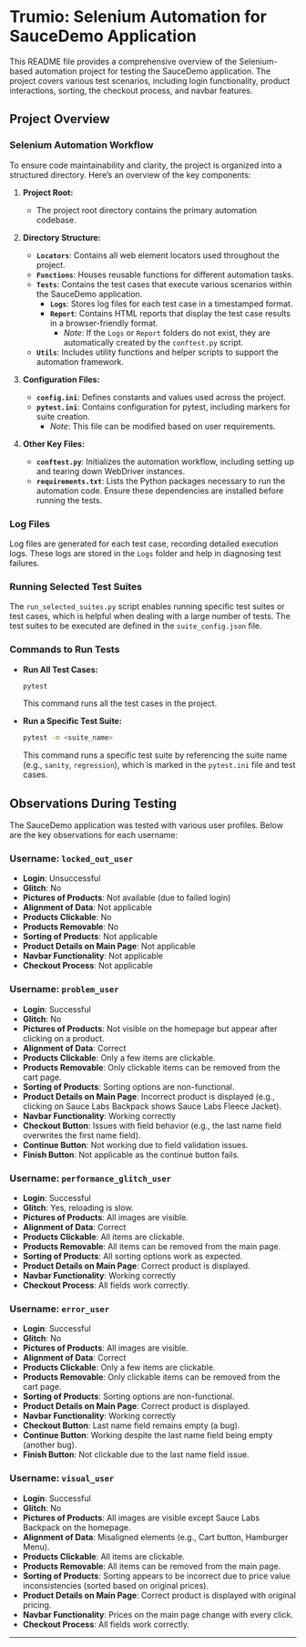 # Trumio: Selenium Automation for SauceDemo Application

This README file provides a comprehensive overview of the Selenium-based automation project for testing the SauceDemo application. The project covers various test scenarios, including login functionality, product interactions, sorting, the checkout process, and navbar features.

## Project Overview

### Selenium Automation Workflow

To ensure code maintainability and clarity, the project is organized into a structured directory. Here’s an overview of the key components:

1. **Project Root:**
   - The project root directory contains the primary automation codebase.
  
2. **Directory Structure:**
   - **`Locators`**: Contains all web element locators used throughout the project.
   - **`Functions`**: Houses reusable functions for different automation tasks.
   - **`Tests`**: Contains the test cases that execute various scenarios within the SauceDemo application.
     - **`Logs`**: Stores log files for each test case in a timestamped format.
     - **`Report`**: Contains HTML reports that display the test case results in a browser-friendly format.
       - *Note*: If the `Logs` or `Report` folders do not exist, they are automatically created by the `conftest.py` script.
   - **`Utils`**: Includes utility functions and helper scripts to support the automation framework.
  
3. **Configuration Files:**
   - **`config.ini`**: Defines constants and values used across the project.
   - **`pytest.ini`**: Contains configuration for pytest, including markers for suite creation. 
     - *Note*: This file can be modified based on user requirements.

4. **Other Key Files:**
   - **`conftest.py`**: Initializes the automation workflow, including setting up and tearing down WebDriver instances.
   - **`requirements.txt`**: Lists the Python packages necessary to run the automation code. Ensure these dependencies are installed before running the tests.

### Log Files

Log files are generated for each test case, recording detailed execution logs. These logs are stored in the `Logs` folder and help in diagnosing test failures.

### Running Selected Test Suites

The `run_selected_suites.py` script enables running specific test suites or test cases, which is helpful when dealing with a large number of tests. The test suites to be executed are defined in the `suite_config.json` file.

### Commands to Run Tests

- **Run All Test Cases:**
  ```bash
  pytest
  ```
  This command runs all the test cases in the project.

- **Run a Specific Test Suite:**
  ```bash
  pytest -m <suite_name>
  ```
  This command runs a specific test suite by referencing the suite name (e.g., `sanity`, `regression`), which is marked in the `pytest.ini` file and test cases.

## Observations During Testing

The SauceDemo application was tested with various user profiles. Below are the key observations for each username:

### Username: `locked_out_user`

- **Login**: Unsuccessful
- **Glitch**: No
- **Pictures of Products**: Not available (due to failed login)
- **Alignment of Data**: Not applicable
- **Products Clickable**: No
- **Products Removable**: No
- **Sorting of Products**: Not applicable
- **Product Details on Main Page**: Not applicable
- **Navbar Functionality**: Not applicable
- **Checkout Process**: Not applicable

### Username: `problem_user`

- **Login**: Successful
- **Glitch**: No
- **Pictures of Products**: Not visible on the homepage but appear after clicking on a product.
- **Alignment of Data**: Correct
- **Products Clickable**: Only a few items are clickable.
- **Products Removable**: Only clickable items can be removed from the cart page.
- **Sorting of Products**: Sorting options are non-functional.
- **Product Details on Main Page**: Incorrect product is displayed (e.g., clicking on Sauce Labs Backpack shows Sauce Labs Fleece Jacket).
- **Navbar Functionality**: Working correctly
- **Checkout Button**: Issues with field behavior (e.g., the last name field overwrites the first name field).
- **Continue Button**: Not working due to field validation issues.
- **Finish Button**: Not applicable as the continue button fails.

### Username: `performance_glitch_user`

- **Login**: Successful
- **Glitch**: Yes, reloading is slow.
- **Pictures of Products**: All images are visible.
- **Alignment of Data**: Correct
- **Products Clickable**: All items are clickable.
- **Products Removable**: All items can be removed from the main page.
- **Sorting of Products**: All sorting options work as expected.
- **Product Details on Main Page**: Correct product is displayed.
- **Navbar Functionality**: Working correctly
- **Checkout Process**: All fields work correctly.
  
### Username: `error_user`

- **Login**: Successful
- **Glitch**: No
- **Pictures of Products**: All images are visible.
- **Alignment of Data**: Correct
- **Products Clickable**: Only a few items are clickable.
- **Products Removable**: Only clickable items can be removed from the cart page.
- **Sorting of Products**: Sorting options are non-functional.
- **Product Details on Main Page**: Correct product is displayed.
- **Navbar Functionality**: Working correctly
- **Checkout Button**: Last name field remains empty (a bug).
- **Continue Button**: Working despite the last name field being empty (another bug).
- **Finish Button**: Not clickable due to the last name field issue.

### Username: `visual_user`

- **Login**: Successful
- **Glitch**: No
- **Pictures of Products**: All images are visible except Sauce Labs Backpack on the homepage.
- **Alignment of Data**: Misaligned elements (e.g., Cart button, Hamburger Menu).
- **Products Clickable**: All items are clickable.
- **Products Removable**: All items can be removed from the main page.
- **Sorting of Products**: Sorting appears to be incorrect due to price value inconsistencies (sorted based on original prices).
- **Product Details on Main Page**: Correct product is displayed with original pricing.
- **Navbar Functionality**: Prices on the main page change with every click.
- **Checkout Process**: All fields work correctly.

---
